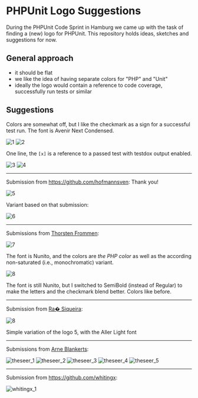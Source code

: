 # PHPUnit Logo Suggestions

During the PHPUnit Code Sprint in Hamburg we came up with the task of finding a (new) logo for PHPUnit. This repository holds ideas, sketches and suggestions for now.

## General approach

- it should be flat
- we like the idea of having separate colors for "PHP" and "Unit"
- ideally the logo would contain a reference to code coverage, successfully run tests or similar

## Suggestions

Colors are somewhat off, but I like the checkmark as a sign for a successful test run. The font is Avenir Next Condensed.

![1](suggestions/belanur/logo_1.png)
![2](suggestions/belanur/logo_2.png)

One line, the `[x]` is a reference to a passed test with testdox output enabled.

![3](suggestions/belanur/logo_3.png)
![4](suggestions/belanur/logo_4.png)

----

Submission from https://github.com/hofmannsven: Thank you!

![5](suggestions/hofmannsven/logo_5.png)

Variant based on that submission:

![6](suggestions/belanur/logo_6.png)

----

Submissions from [Thorsten Frommen](https://github.com/tfrommen):

![7](suggestions/tfrommen/logo_7.png)

The font is Nunito, and the colors are _the PHP color_ as well as the according non-saturated (i.e., monochromatic) variant.

![8](suggestions/tfrommen/logo_8.png)

The font is still Nunito, but I switched to SemiBold (instead of Regular) to make the letters and the checkmark blend better. Colors like before.

----



Submission from [Ra� Siqueira](https://github.com/raisiqueira):



![8](suggestions/raisiqueira/logo_8.png)



Simple variation of the logo 5, with the Aller Light font



----

Submissions from [Arne Blankerts](https://github.com/theseer):

![theseer_1](suggestions/theseer/theseer_logo_1.png)
![theseer_2](suggestions/theseer/theseer_logo_2.png)
![theseer_3](suggestions/theseer/theseer_logo_3.png)
![theseer_4](suggestions/theseer/theseer_logo_4.png)
![theseer_5](suggestions/theseer/theseer_logo_5.png)

----

Submission from https://github.com/whitingx:

![whitingx_1](suggestions/whitingx/phpunit-logo-idea.png)
